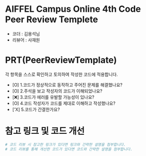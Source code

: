 # AIFFEL Campus Online 4th Code Peer Review Templete
- 코더 : 김용석님
- 리뷰어 : 사재원

# PRT(PeerReviewTemplate)
각 항목을 스스로 확인하고 토의하여 작성한 코드에 적용합니다.
- [O] 1.코드가 정상적으로 동작하고 주어진 문제를 해결했나요?  
- [O] 2.주석을 보고 작성자의 코드가 이해되었나요?  
- [&#10060;] 3.코드가 에러를 유발할 가능성이 있나요?  
- [O] 4.코드 작성자가 코드를 제대로 이해하고 작성했나요?  
- ['X] 5.코드가 간결한가요?

# 참고 링크 및 코드 개선
```python
# 코드 리뷰 시 참고한 링크가 있다면 링크와 간략한 설명을 첨부합니다.
# 코드 리뷰를 통해 개선한 코드가 있다면 코드와 간략한 설명을 첨부합니다.
```
```

